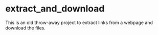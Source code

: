 
extract\_and\_download
====================

This is an old throw-away project to extract links from a
webpage and download the files.
